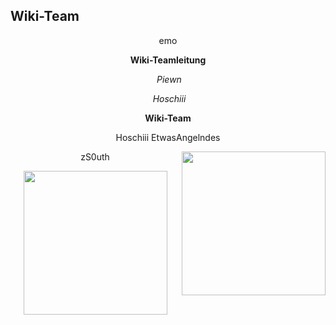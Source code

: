 ## Wiki-Team

<center>  emo

**Wiki-Teamleitung**

<p>
   <left> <img src="../../../assets/image/Wiki Team/piewn skin.png" alt>
    <em>Piewn</em> </left>
</p> <p>
   <left> <img src="../../../assets/image/Wiki Team/Hoschiii-skin.png" alt>
       <em>Hoschiii</em> </right>
</p>

<center>

**Wiki-Team**

</center>

<left> Hoschiii </left>  <right> EtwasAngelndes </right>


<img align="right" width="230" eight="90" src="../../../assets/image/Wiki Team/EtwasAngelndes-skin.png">  

<left> zS0uth </left> 

<img align="center" width="230" eight="90" src="../../../assets/image/Wiki Team/zS0uth-skin.png">
